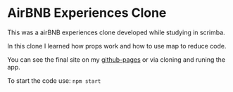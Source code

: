 # **AirBNB Experiences Clone**

This was a airBNB experiences clone developed while studying in scrimba.

In this clone I learned how props work and how to use map to reduce code.

You can see the final site on my [github-pages](https://samuellucas21504.github.io/scrimba-airbnb-clone/) or via cloning and runing the app.

To start the code use: `npm start`

